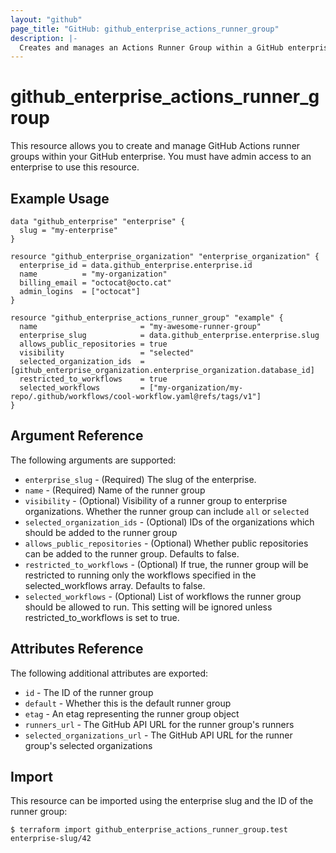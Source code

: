 ```yaml
---
layout: "github"
page_title: "GitHub: github_enterprise_actions_runner_group"
description: |-
  Creates and manages an Actions Runner Group within a GitHub enterprise.
---
```


# github_enterprise_actions_runner_group

This resource allows you to create and manage GitHub Actions runner groups within your GitHub enterprise.
You must have admin access to an enterprise to use this resource.

## Example Usage

```hcl
data "github_enterprise" "enterprise" {
  slug = "my-enterprise"
}

resource "github_enterprise_organization" "enterprise_organization" {
  enterprise_id = data.github_enterprise.enterprise.id
  name          = "my-organization"
  billing_email = "octocat@octo.cat"
  admin_logins  = ["octocat"]
}

resource "github_enterprise_actions_runner_group" "example" {
  name                       = "my-awesome-runner-group"
  enterprise_slug            = data.github_enterprise.enterprise.slug
  allows_public_repositories = true
  visibility                 = "selected"
  selected_organization_ids  = [github_enterprise_organization.enterprise_organization.database_id]
  restricted_to_workflows    = true
  selected_workflows         = ["my-organization/my-repo/.github/workflows/cool-workflow.yaml@refs/tags/v1"]
}
```

## Argument Reference

The following arguments are supported:
* `enterprise_slug`            - (Required) The slug of the enterprise.
* `name`                       - (Required) Name of the runner group
* `visibility`                 - (Optional) Visibility of a runner group to enterprise organizations. Whether the runner group can include `all` or `selected`
* `selected_organization_ids`  - (Optional) IDs of the organizations which should be added to the runner group
* `allows_public_repositories` - (Optional) Whether public repositories can be added to the runner group. Defaults to false.
* `restricted_to_workflows`    - (Optional) If true, the runner group will be restricted to running only the workflows specified in the selected_workflows array. Defaults to false.
* `selected_workflows`         - (Optional) List of workflows the runner group should be allowed to run. This setting will be ignored unless restricted_to_workflows is set to true.

## Attributes Reference

The following additional attributes are exported:

* `id`                         - The ID of the runner group
* `default`                    - Whether this is the default runner group
* `etag`                       - An etag representing the runner group object
* `runners_url`                - The GitHub API URL for the runner group's runners
* `selected_organizations_url` - The GitHub API URL for the runner group's selected organizations

## Import

This resource can be imported using the enterprise slug and the ID of the runner group:

```
$ terraform import github_enterprise_actions_runner_group.test enterprise-slug/42
```
